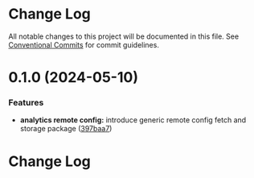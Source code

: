 # Change Log

All notable changes to this project will be documented in this file. See
[Conventional Commits](https://conventionalcommits.org) for commit guidelines.

# 0.1.0 (2024-05-10)

### Features

- **analytics remote config:** introduce generic remote config fetch and storage package
  ([397baa7](https://github.com/amplitude/Amplitude-TypeScript/commit/397baa7fb6220d18a0f6b82f569d6af5c38ccafe))

# Change Log
